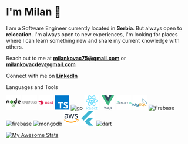 
# **I'm Milan 🥷**

I am a Software Engineer currently located in **Serbia**. But always open to **relocation**. I'm always open to new experiences, I'm looking for places where I can learn something new and share my current knowledge with others.

Reach out to me at  **milankovac75@gmail.com** or **milankovacdev@gmail.com**

Connect with me on [**LinkedIn**](https://www.linkedin.com/in/kovac-milan/)

Languages and Tools
<p>
<img src="https://raw.githubusercontent.com/devicons/devicon/master/icons/nodejs/nodejs-original-wordmark.svg" alt="nodejs" width="40" height="40"/>
<img src="https://raw.githubusercontent.com/devicons/devicon/master/icons/express/express-original-wordmark.svg" alt="express" width="40" height="40"/>
<img src="https://raw.githubusercontent.com/devicons/devicon/master/icons/nestjs/nestjs-original-wordmark.svg" alt="nestjs" width="40" height="40"/> 
<img src="https://raw.githubusercontent.com/devicons/devicon/master/icons/typescript/typescript-original.svg" alt="typescript" width="40" height="40"/> 
<img src="https://www.vectorlogo.zone/logos/golang/golang-ar21.svg" alt="go" width="80" height="40"/> 

<img src="https://raw.githubusercontent.com/devicons/devicon/master/icons/react/react-original-wordmark.svg" alt="react" width="40" height="40"/> 
<img src="https://raw.githubusercontent.com/devicons/devicon/master/icons/vuejs/vuejs-original-wordmark.svg" alt="vuejs" width="40" height="40"/> 
<img src="https://raw.githubusercontent.com/devicons/devicon/master/icons/nuxtjs/nuxtjs-original-wordmark.svg" alt="vue" width="40" height="40"/>

<img src="https://raw.githubusercontent.com/devicons/devicon/master/icons/mysql/mysql-original-wordmark.svg" alt="mysql" width="40" height="40"/> 
<img src="https://www.vectorlogo.zone/logos/firebase/firebase-icon.svg" alt="firebase" width="40" height="40"/>
 <img src="https://www.vectorlogo.zone/logos/postgresql/postgresql-icon.svg" alt="firebase" width="40" height="40"/>
<img src="https://www.vectorlogo.zone/logos/mongodb/mongodb-ar21.svg" alt="mongodb" width="80" height="40"/>

<img src="https://raw.githubusercontent.com/devicons/devicon/master/icons/amazonwebservices/amazonwebservices-original-wordmark.svg" alt="aws" width="40" height="40"/> 

<img src="https://raw.githubusercontent.com/devicons/devicon/master/icons/flutter/flutter-plain.svg" alt="flutter" width="40" height="40"/> 
<img src="https://www.vectorlogo.zone/logos/dartlang/dartlang-ar21.svg" alt="dart" width="80" height="40"/>
</p>



[![My Awesome Stats](https://awesome-github-stats.azurewebsites.net/user-stats/milan-kovac?cardType=github&theme=dark&preferLogin=true)](https://git.io/awesome-stats-card)

